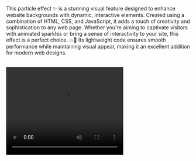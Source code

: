 <p>This particle effect ✨ is a stunning visual feature designed to enhance website backgrounds with dynamic, interactive elements. Created using a combination of HTML, CSS, and JavaScript, it adds a touch of creativity and sophistication to any web page. Whether you're aiming to captivate visitors with animated sparkles or bring a sense of interactivity to your site, this effect is a perfect choice. 💥🚀 Its lightweight code ensures smooth performance while maintaining visual appeal, making it an excellent addition for modern web designs.</p>

<br>

<video width="320" height="240" controls>
  <source src="img/video/particleeffect .mp4" type="video/mp4">
</video>
